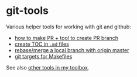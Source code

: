 # git-tools

Various helper tools for working with git and github:

* [how to make PR + tool to create PR branch](./how-to-make-pr/)
* [create TOC in `.md` files](./github-markdown-toc/)
* [rebase/merge a local branch with origin master](./git-rebase/)
* [git targets for Makefiles](./make/) 

See also [other tools in my toolbox](https://github.com/stas00/toolbox).
